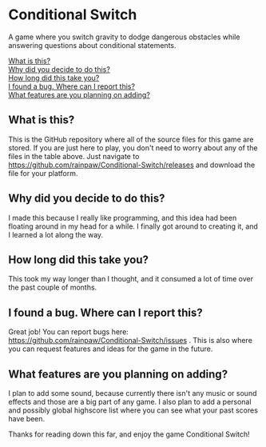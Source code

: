 # Conditional Switch

A game where you switch gravity to dodge dangerous obstacles while answering questions about conditional statements.

[What is this?](https://github.com/rainpaw/Conditional-Switch?tab=readme-ov-file#what-is-this)<br>
[Why did you decide to do this?](https://github.com/rainpaw/Conditional-Switch?tab=readme-ov-file#why-did-you-decide-to-do-this)<br>
[How long did this take you?](https://github.com/rainpaw/Conditional-Switch?tab=readme-ov-file#how-long-did-this-take-you)<br>
[I found a bug. Where can I report this?](https://github.com/rainpaw/Conditional-Switch?tab=readme-ov-file#i-found-a-bug-where-can-i-report-this)<br>
[What features are you planning on adding?](https://github.com/rainpaw/Conditional-Switch?tab=readme-ov-file#what-features-are-you-planning-on-adding)<br>

## What is this?

This is the GitHub repository where all of the source files for this game are stored. If you are just here to play, you don't need to worry about any of the files in the table above. Just navigate to https://github.com/rainpaw/Conditional-Switch/releases and download the file for your platform.

## Why did you decide to do this?

I made this because I really like programming, and this idea had been floating around in my head for a while. I finally got around to creating it, and I learned a lot along the way.

## How long did this take you?

This took my way longer than I thought, and it consumed a lot of time over the past couple of months.

##  I found a bug. Where can I report this?

Great job! You can report bugs here: https://github.com/rainpaw/Conditional-Switch/issues . This is also where you can request features and ideas for the game in the future.

## What features are you planning on adding?

I plan to add some sound, because currently there isn't any music or sound effects and those are a big part of any game. I also plan to add a personal and possibly global highscore list where you can see what your past scores have been.

Thanks for reading down this far, and enjoy the game Conditional Switch!
